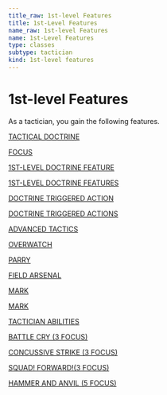```yaml
---
title_raw: 1st-level Features
title: 1st-Level Features
name_raw: 1st-level Features
name: 1st-Level Features
type: classes
subtype: tactician
kind: 1st-level features
---
```


# 1st-level Features

As a tactician, you gain the following features.

[TACTICAL DOCTRINE](./Tactical%20Doctrine.md)

[FOCUS](./Focus.md)

[1ST-LEVEL DOCTRINE FEATURE](./1st-Level%20Doctrine%20Feature.md)

[1ST-LEVEL DOCTRINE FEATURES](./1st-Level%20Doctrine%20Features/1st-Level%20Doctrine%20Features.md)

[DOCTRINE TRIGGERED ACTION](./Doctrine%20Triggered%20Action.md)

[DOCTRINE TRIGGERED ACTIONS](./Doctrine%20Triggered%20Actions.md)

[ADVANCED TACTICS](./Advanced%20Tactics.md)

[OVERWATCH](./Overwatch.md)

[PARRY](./Parry.md)

[FIELD ARSENAL](./Field%20Arsenal.md)

[MARK](./Mark.md)

[MARK](./Mark.md)

[TACTICIAN ABILITIES](./Tactician%20Abilities/Tactician%20Abilities.md)

[BATTLE CRY (3 FOCUS)](./Battle%20Cry.md)

[CONCUSSIVE STRIKE (3 FOCUS)](./Concussive%20Strike.md)

[SQUAD! FORWARD!(3 FOCUS)](<./Squad%20FORWARD(3%20FOCUS).md>)

[HAMMER AND ANVIL (5 FOCUS)](./Hammer%20And%20Anvil.md)
